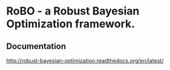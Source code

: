 RoBO - a Robust Bayesian Optimization framework.
================================================

Documentation
-------------

http://robust-bayesian-optimization.readthedocs.org/en/latest/
